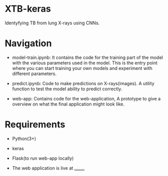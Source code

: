 # XTB-keras

Identyfying TB from lung X-rays using CNNs. 


# Navigation

* model-train.ipynb: It contains the code for the training part of the model with the various parameters used in the model. This is the entry point where you can start training your own models and experiment with different parameters.

* predict.ipynb: Code to make predictions on X-rays(images). A utility function to test the model ability to predict correctly.

* web-app: Contains code for the web-application, A prototype to give a overview on what the final application might look like.

# Requirements

* Python(3+)
* keras
* Flask(to run web-app locally)

* The web application is live at [........](https://tb-classifier.herokuapp.com/)


